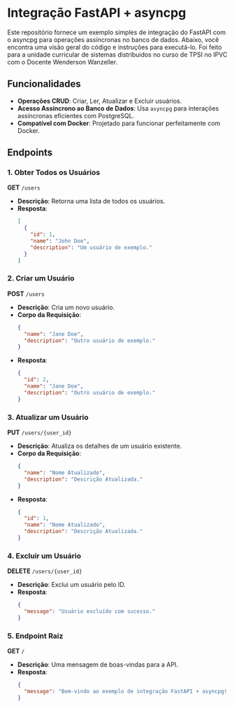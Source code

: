 # Integração FastAPI + asyncpg

Este repositório fornece um exemplo simples de integração do FastAPI com o asyncpg para operações assíncronas no banco de dados. Abaixo, você encontra uma visão geral do código e instruções para executá-lo.
Foi feito para a unidade curricular de sistemas distribuidos no curso de TPSI no IPVC com o Docente Wenderson Wanzeller.

## Funcionalidades

- **Operações CRUD**: Criar, Ler, Atualizar e Excluir usuários.
- **Acesso Assíncrono ao Banco de Dados**: Usa `asyncpg` para interações assíncronas eficientes com PostgreSQL.
- **Compatível com Docker**: Projetado para funcionar perfeitamente com Docker.

## Endpoints

### 1. Obter Todos os Usuários

**GET** `/users`

- **Descrição**: Retorna uma lista de todos os usuários.
- **Resposta**:
  ```json
  [
    {
      "id": 1,
      "name": "John Doe",
      "description": "Um usuário de exemplo."
    }
  ]
  ```

### 2. Criar um Usuário

**POST** `/users`

- **Descrição**: Cria um novo usuário.
- **Corpo da Requisição**:
  ```json
  {
    "name": "Jane Doe",
    "description": "Outro usuário de exemplo."
  }
  ```
- **Resposta**:
  ```json
  {
    "id": 2,
    "name": "Jane Doe",
    "description": "Outro usuário de exemplo."
  }
  ```

### 3. Atualizar um Usuário

**PUT** `/users/{user_id}`

- **Descrição**: Atualiza os detalhes de um usuário existente.
- **Corpo da Requisição**:
  ```json
  {
    "name": "Nome Atualizado",
    "description": "Descrição Atualizada."
  }
  ```
- **Resposta**:
  ```json
  {
    "id": 1,
    "name": "Nome Atualizado",
    "description": "Descrição Atualizada."
  }
  ```

### 4. Excluir um Usuário

**DELETE** `/users/{user_id}`

- **Descrição**: Exclui um usuário pelo ID.
- **Resposta**:
  ```json
  {
    "message": "Usuário excluído com sucesso."
  }
  ```

### 5. Endpoint Raiz

**GET** `/`

- **Descrição**: Uma mensagem de boas-vindas para a API.
- **Resposta**:
  ```json
  {
    "message": "Bem-vindo ao exemplo de integração FastAPI + asyncpg!"
  }
  ```


